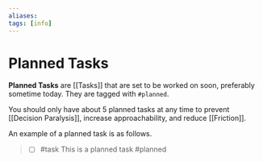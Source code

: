 ```yaml
---
aliases: 
tags: [info]
---
```

# Planned Tasks
**Planned Tasks** are [[Tasks]] that are set to be worked on soon, preferably sometime today. They are tagged with `#planned`.

You should only have about 5 planned tasks at any time to prevent [[Decision Paralysis]], increase approachability, and reduce [[Friction]].

An example of a planned task is as follows.

> - [ ] #task This is a planned task #planned